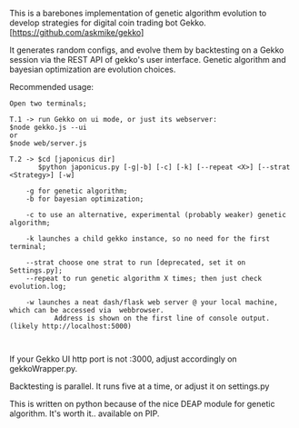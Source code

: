This is a barebones implementation of genetic algorithm evolution to develop strategies for digital coin trading bot Gekko. [https://github.com/askmike/gekko]

It generates random configs, and evolve them by backtesting on a Gekko session via the REST API of gekko's user interface. Genetic algorithm and bayesian optimization are evolution choices.

Recommended usage:
```
Open two terminals;

T.1 -> run Gekko on ui mode, or just its webserver:
$node gekko.js --ui
or
$node web/server.js

T.2 -> $cd [japonicus dir]
       $python japonicus.py [-g|-b] [-c] [-k] [--repeat <X>] [--strat <Strategy>] [-w]
       
    -g for genetic algorithm;
    -b for bayesian optimization;

    -c to use an alternative, experimental (probably weaker) genetic algorithm;
    
    -k launches a child gekko instance, so no need for the first terminal;
    
    --strat choose one strat to run [deprecated, set it on Settings.py];
    --repeat to run genetic algorithm X times; then just check evolution.log;
    
    -w launches a neat dash/flask web server @ your local machine, which can be accessed via  webbrowser. 
           Address is shown on the first line of console output. (likely http://localhost:5000)
       
    
```
If your Gekko UI http port is not :3000, adjust accordingly on gekkoWrapper.py.

Backtesting is parallel. It runs five at a time, or adjust it on settings.py

This is written on python because of the nice DEAP module for genetic algorithm. It's worth it.. available on PIP.

